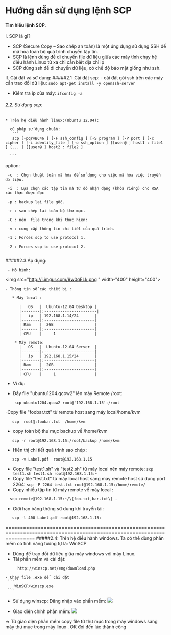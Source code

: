 Hướng dẫn sử dụng lệnh SCP
==========
#### Tìm hiểu lệnh SCP.

 I. SCP là gì?
- SCP (Secure Copy – Sao chép an toàn) là một ứng dụng sử dụng SSH để mã hóa toàn bộ quá trình chuyển tập tin.
- SCP  là lệnh dùng để di chuyển file dữ liệu giữa các máy tính chạy hệ điều hành Linux từ xa chỉ cần biết địa chỉ ip
- SCP dùng ssh để di chuyển dữ liệu, có chế độ bảo mật giống như ssh.

 II. Cài đặt và sử dụng:
  #####2.1 .Cài đặt scp:
    - cài đặt gói ssh trên các máy cần trao đổi dữ liệu:
     ```
      sudo apt-get install -y openssh-server
    ```
   - Kiểm tra ip của máy:
    ```
       ifconfig -a 
    ```
###### 2.2. Sử dụng scp:
   
    * Trên hệ điều hành linux:(Ubuntu 12.04):
     
      cú pháp sử dụng chuẩn:
       ```
       scp [-pqrvBC46 ] [-F ssh_config ] [-S program ] [-P port ] [-c cipher ] [-i identity_file ] [-o ssh_option ] [[user@ ] host1 : file1 ] [... ] [[user@ ] host2 : file2 ]
       
	  ```
  option:
   ```
    -c  : Chọn thuật toán mã hóa để sử dụng cho việc mã hóa việc truyền dữ liệu.
   
    -i  : Lựa chọn các tập tin mà từ đó nhận dạng (khóa riêng) cho RSA xác thực được đọc
	
    -p : backup lại file gốc.
	
    -r : sao chép lại toàn bộ thư mục.
    
    -C : nén  file trong khi thực hiện:
	   
    -v : cung cấp thông tin chi tiết của quá trình.
    
    -1 : Forces scp to use protocol 1.
   
    -2 : Forces scp to use protocol 2.
    
   ```
 

 #####2.3.Áp dụng:
  
     - Mô hình:
	   
<img src="http://i.imgur.com/9w0qELk.png " width-"400" height="400"> 
		 
    - Thông tin số các thiết bị :
    
  ```    
     * Máy local :
       
        |   OS   |  Ubuntu-12.04 Desktop |
        |--------|:-----------------------|
        |   ip   | 192.168.1.14/24       |
        |--------|:----------------------|
        | Ram    |  2GB                  |
        |------- |:----------------------|
        | CPU    |     1                 |
        
      * Máy remote: 
        |   OS   |  Ubuntu-12.04 Server  |
        |--------|:----------------------|
        |   ip   | 192.168.1.15/24       |
        |--------|:----------------------|
        | Ram    |  2GB                  |
        |--------|:----------------------|
        | CPU    |     1                 |
   ```

  * Ví dụ:
  
   - Đẩy file "ubuntu1204.qcow2" lên máy Remote /root:
   ```
       scp ubuntu1204.qcow2 root@'192.168.1.15':/root
   ```
   -Copy  file "foobar.txt" từ remote host sang máy local/home/kvm
   
   ```
      scp  root@:foobar.txt  /home/kvm
   ```
   - copy toàn bộ thư mục backup về /home/kvm
   ```
      scp -r root@192.168.1.15:/root/backup /home/kvm
   ```
   - Hiển thị chi tiết quá trình sao chép : 
   ```
      scp -v Label.pdf  root@192.168.1.15
   ```
   - Copy file "test1.sh" và  "test2.sh" từ máy local nên máy remote:
    ```
       scp test1.sh test1.sh root@192.168.1.15:~
    ```
   - Copy file "test.txt" từ máy local host sang máy  remote host sử dụng port 2264:
    ```
      scp -P 2264 test.txt root@192.168.1.15:/home/remote/
    ```
  - Copy nhiều tập tin từ máy remote về máy local : 
   ```
     scp remote@192.168.1.15:~/\{foo.txt,bar.txt\} .
   ```
  - Giới hạn băng thông sử dụng khi truyền tải:
   ````
      scp -l 400 Label.pdf root@192.168.1.15:
   ````


 
   ======================================================================================================================
#####2.4:  Trên hệ điều hành windows. Ta có thể dùng phần mềm có tính năng tương tự là: WinSCP
   - Dùng để trao đổi dữ liệu giữa máy windows với máy Linux.
   - Tải phần mềm và cài đặt:
     ```
	   http://winscp.net/eng/download.php
	 ```
	- Chạy file .exe để  cài đặt
	 ```
	    WinSCP/winscp.exe
     ```

	
  - Sử dụng winscp: 
      Đăng nhập vào phần mềm:
	   <img src="http://i.imgur.com/gIdXo3C.png">


  - Giao diện chính phần mềm:
          <img src="http://i.imgur.com/NqimEhz.png">


   => Từ giao diện phần mềm copy file từ thư mục trong  máy windows sang máy thư mục trong máy linux . OK đợi đến lúc thành công

